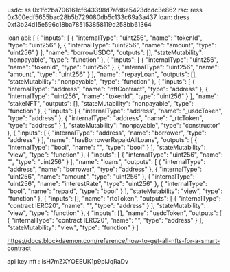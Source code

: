 usdc: ss	0x1fc2ba706161cf643398d7afd6e5423dcdc3e862
rsc: ress	0x300edf5655bac28b5b729080db5c133c69a3a437
loan: dress	0xf3b24d15e596c18ba785153858119d258bb61364

loan abi:
[
	{
		"inputs": [
			{
				"internalType": "uint256",
				"name": "tokenId",
				"type": "uint256"
			},
			{
				"internalType": "uint256",
				"name": "amount",
				"type": "uint256"
			}
		],
		"name": "borrowUSDC",
		"outputs": [],
		"stateMutability": "nonpayable",
		"type": "function"
	},
	{
		"inputs": [
			{
				"internalType": "uint256",
				"name": "tokenId",
				"type": "uint256"
			},
			{
				"internalType": "uint256",
				"name": "amount",
				"type": "uint256"
			}
		],
		"name": "repayLoan",
		"outputs": [],
		"stateMutability": "nonpayable",
		"type": "function"
	},
	{
		"inputs": [
			{
				"internalType": "address",
				"name": "nftContract",
				"type": "address"
			},
			{
				"internalType": "uint256",
				"name": "tokenId",
				"type": "uint256"
			}
		],
		"name": "stakeNFT",
		"outputs": [],
		"stateMutability": "nonpayable",
		"type": "function"
	},
	{
		"inputs": [
			{
				"internalType": "address",
				"name": "_usdcToken",
				"type": "address"
			},
			{
				"internalType": "address",
				"name": "_rtcToken",
				"type": "address"
			}
		],
		"stateMutability": "nonpayable",
		"type": "constructor"
	},
	{
		"inputs": [
			{
				"internalType": "address",
				"name": "borrower",
				"type": "address"
			}
		],
		"name": "hasBorrowerRepaidAllLoans",
		"outputs": [
			{
				"internalType": "bool",
				"name": "",
				"type": "bool"
			}
		],
		"stateMutability": "view",
		"type": "function"
	},
	{
		"inputs": [
			{
				"internalType": "uint256",
				"name": "",
				"type": "uint256"
			}
		],
		"name": "loans",
		"outputs": [
			{
				"internalType": "address",
				"name": "borrower",
				"type": "address"
			},
			{
				"internalType": "uint256",
				"name": "amount",
				"type": "uint256"
			},
			{
				"internalType": "uint256",
				"name": "interestRate",
				"type": "uint256"
			},
			{
				"internalType": "bool",
				"name": "repaid",
				"type": "bool"
			}
		],
		"stateMutability": "view",
		"type": "function"
	},
	{
		"inputs": [],
		"name": "rtcToken",
		"outputs": [
			{
				"internalType": "contract IERC20",
				"name": "",
				"type": "address"
			}
		],
		"stateMutability": "view",
		"type": "function"
	},
	{
		"inputs": [],
		"name": "usdcToken",
		"outputs": [
			{
				"internalType": "contract IERC20",
				"name": "",
				"type": "address"
			}
		],
		"stateMutability": "view",
		"type": "function"
	}
]

https://docs.blockdaemon.com/reference/how-to-get-all-nfts-for-a-smart-contract

api key nft : lsH7mZXYOEEUK1p9pIJqRaDv


